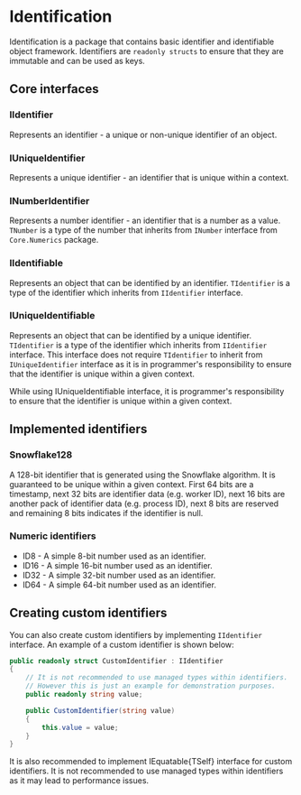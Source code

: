 # Identification

Identification is a package that contains basic identifier and identifiable object framework.
Identifiers are `readonly structs` to ensure that they are immutable and can be used as keys.

## Core interfaces

### IIdentifier
Represents an identifier - a unique or non-unique identifier of an object.

### IUniqueIdentifier
Represents a unique identifier - an identifier that is unique within a context.

### INumberIdentifier
Represents a number identifier - an identifier that is a number as a value.
`TNumber` is a type of the number that inherits from `INumber` interface from
`Core.Numerics` package.

### IIdentifiable
Represents an object that can be identified by an identifier. `TIdentifier` is a type of the identifier
which inherits from `IIdentifier` interface.

### IUniqueIdentifiable
Represents an object that can be identified by a unique identifier. `TIdentifier` is a type of the identifier
which inherits from `IIdentifier` interface. This interface does not require `TIdentifier` to inherit from
`IUniqueIdentifier` interface as it is in programmer's responsibility to ensure that the identifier is unique
within a given context.

<warning>
While using IUniqueIdentifiable interface, it is programmer's responsibility to ensure that the identifier is unique within a given context.
</warning>

## Implemented identifiers

### Snowflake128
A 128-bit identifier that is generated using the Snowflake algorithm. It is guaranteed to be unique within a given context.
First 64 bits are a timestamp, next 32 bits are identifier data (e.g. worker ID), next 16 bits are another pack of
identifier data (e.g. process ID), next 8 bits are reserved and remaining 8 bits indicates if the identifier is null.

### Numeric identifiers
* ID8 - A simple 8-bit number used as an identifier.
* ID16 - A simple 16-bit number used as an identifier.
* ID32 - A simple 32-bit number used as an identifier.
* ID64 - A simple 64-bit number used as an identifier.

## Creating custom identifiers
You can also create custom identifiers by implementing `IIdentifier` interface.
An example of a custom identifier is shown below:

```C#
public readonly struct CustomIdentifier : IIdentifier
{
    // It is not recommended to use managed types within identifiers.
    // However this is just an example for demonstration purposes.
    public readonly string value;

    public CustomIdentifier(string value)
    {
        this.value = value;
    }
}
```

<note>
It is also recommended to implement IEquatable{TSelf} interface for custom identifiers.
</note>

<warning>
It is not recommended to use managed types within identifiers as it may lead to performance issues.
</warning>